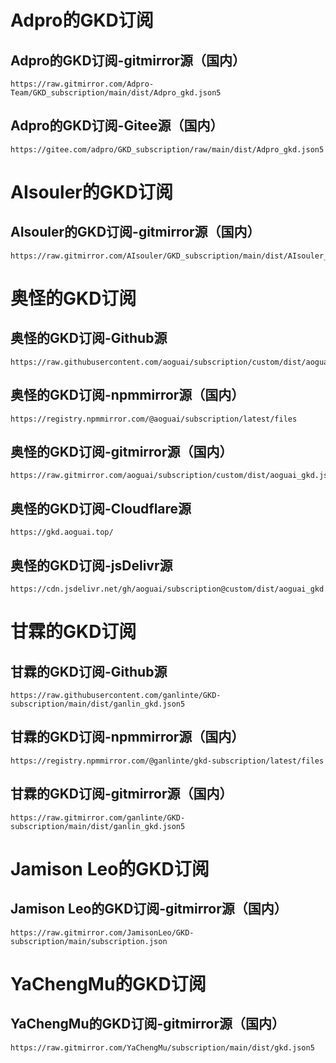 # Adpro的GKD订阅## Adpro的GKD订阅-gitmirror源（国内）```texthttps://raw.gitmirror.com/Adpro-Team/GKD_subscription/main/dist/Adpro_gkd.json5```## Adpro的GKD订阅-Gitee源（国内）```texthttps://gitee.com/adpro/GKD_subscription/raw/main/dist/Adpro_gkd.json5```# AIsouler的GKD订阅## AIsouler的GKD订阅-gitmirror源（国内）```texthttps://raw.gitmirror.com/AIsouler/GKD_subscription/main/dist/AIsouler_gkd.json5```# 奥怪的GKD订阅## 奥怪的GKD订阅-Github源```texthttps://raw.githubusercontent.com/aoguai/subscription/custom/dist/aoguai_gkd.json5```## 奥怪的GKD订阅-npmmirror源（国内）```texthttps://registry.npmmirror.com/@aoguai/subscription/latest/files```## 奥怪的GKD订阅-gitmirror源（国内）```texthttps://raw.gitmirror.com/aoguai/subscription/custom/dist/aoguai_gkd.json5```## 奥怪的GKD订阅-Cloudflare源```texthttps://gkd.aoguai.top/```## 奥怪的GKD订阅-jsDelivr源```texthttps://cdn.jsdelivr.net/gh/aoguai/subscription@custom/dist/aoguai_gkd.json5```# 甘霖的GKD订阅## 甘霖的GKD订阅-Github源```texthttps://raw.githubusercontent.com/ganlinte/GKD-subscription/main/dist/ganlin_gkd.json5```## 甘霖的GKD订阅-npmmirror源（国内）```texthttps://registry.npmmirror.com/@ganlinte/gkd-subscription/latest/files```## 甘霖的GKD订阅-gitmirror源（国内）```texthttps://raw.gitmirror.com/ganlinte/GKD-subscription/main/dist/ganlin_gkd.json5```# Jamison Leo的GKD订阅## Jamison Leo的GKD订阅-gitmirror源（国内）```texthttps://raw.gitmirror.com/JamisonLeo/GKD-subscription/main/subscription.json```# YaChengMu的GKD订阅## YaChengMu的GKD订阅-gitmirror源（国内）```texthttps://raw.gitmirror.com/YaChengMu/subscription/main/dist/gkd.json5```